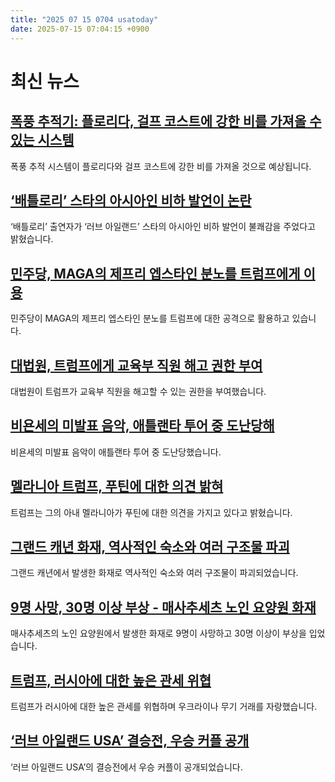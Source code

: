 ```yaml
---
title: "2025 07 15 0704 usatoday"
date: 2025-07-15 07:04:15 +0900
---
```


# 최신 뉴스

## [폭풍 추적기: 플로리다, 걸프 코스트에 강한 비를 가져올 수 있는 시스템](https://www.usatoday.com/story/news/weather/2025/07/14/storm-tracker-system-heavy-rain-florida-gulf-coast/85189519007/)
  폭풍 추적 시스템이 플로리다와 걸프 코스트에 강한 비를 가져올 것으로 예상됩니다.
## [‘배틀로리’ 스타의 아시아인 비하 발언이 논란](https://www.usatoday.com/story/entertainment/tv/2025/07/14/jenn-tran-cierra-ortega-love-island-slur-controversy/84999234007/)
  ‘배틀로리’ 출연자가 ‘러브 아일랜드’ 스타의 아시아인 비하 발언이 불쾌감을 주었다고 밝혔습니다.
## [민주당, MAGA의 제프리 엡스타인 분노를 트럼프에게 이용](https://www.usatoday.com/story/news/politics/2025/07/14/democrats-jeffrey-epstein-case-trump-maga-split/85190749007/)
  민주당이 MAGA의 제프리 엡스타인 분노를 트럼프에 대한 공격으로 활용하고 있습니다.
## [대법원, 트럼프에게 교육부 직원 해고 권한 부여](https://www.usatoday.com/story/news/politics/2025/07/14/supreme-court-trump-education-department-workers/84070683007/)
  대법원이 트럼프가 교육부 직원을 해고할 수 있는 권한을 부여했습니다.
## [비욘세의 미발표 음악, 애틀랜타 투어 중 도난당해](https://www.usatoday.com/story/entertainment/music/2025/07/14/beyonce-unreleased-music-stolen-atlanta-cowboy-carter-tour/85199201007/)
  비욘세의 미발표 음악이 애틀랜타 투어 중 도난당했습니다.
## [멜라니아 트럼프, 푸틴에 대한 의견 밝혀](https://www.usatoday.com/story/news/politics/2025/07/14/melania-trump-input-vladimir-putin-russia/85195997007/)
  트럼프는 그의 아내 멜라니아가 푸틴에 대한 의견을 가지고 있다고 밝혔습니다.
## [그랜드 캐년 화재, 역사적인 숙소와 여러 구조물 파괴](https://www.usatoday.com/story/news/nation/2025/07/14/grand-canyon-wildfire-north-rim/85189413007/)
  그랜드 캐년에서 발생한 화재로 역사적인 숙소와 여러 구조물이 파괴되었습니다.
## [9명 사망, 30명 이상 부상 - 매사추세츠 노인 요양원 화재](https://www.usatoday.com/story/news/nation/2025/07/14/deadly-fire-senior-living-facility-massachusetts/85189343007/)
  매사추세츠의 노인 요양원에서 발생한 화재로 9명이 사망하고 30명 이상이 부상을 입었습니다.
## [트럼프, 러시아에 대한 높은 관세 위협](https://www.usatoday.com/story/news/politics/2025/07/14/trump-russia-tariffs-ukraine-war-weapons/85192703007/)
  트럼프가 러시아에 대한 높은 관세를 위협하며 우크라이나 무기 거래를 자랑했습니다.
## [‘러브 아일랜드 USA’ 결승전, 우승 커플 공개](https://www.usatoday.com/story/entertainment/tv/2025/07/13/love-island-usa-season-7-2025-finale/84542546007/)
  ‘러브 아일랜드 USA’의 결승전에서 우승 커플이 공개되었습니다.